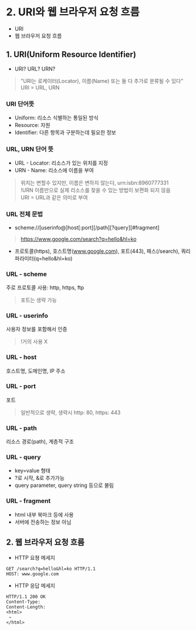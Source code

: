# 2. URI와 웹 브라우저 요청 흐름
- URI
- 웹 브라우저 요청 흐름

## 1. URI(Uniform Resource Identifier)
- URI? URL? URN?
> "URI는 로케이터(Locator), 이름(Name) 또는 둘 다 추가로 분류될 수 있다"
> URI = URL, URN
### URI 단어뜻
- Uniform: 리소스 식별하는 통일된 방식
- Resource: 자원
- Identifier: 다른 항목과 구분하는데 필요한 정보
### URL, URN 단어 뜻
- URL - Locator: 리소스가 있는 위치를 지정
- URN - Name: 리소스에 이름을 부여
> 위치는 변할수 있지만, 이름은 변하지 않는다, urn:isbn:8960777331  
!URN 이름만으로 실제 리소스를 찾을 수 있는 방법이 보편화 되지 않음  
URI = URL과 같은 의미로 부여

### URL 전체 문법
- scheme://[userinfo@]host[:port][/path][?query][#fragment]
> https://www.google.com/search?q=hello&hl=ko
- 프로토콜(https), 호스트명(www.google.com), 포트(443), 패스(/search), 쿼리 파라미터(q=hello&hl=ko)
### URL - scheme
주로 프로토콜 사용: http, https, ftp
> 포트는 생략 가능
### URL - userinfo
사용자 정보를 포함해서 인증
> !거의 사용 X
### URL - host
호스트명, 도메인명, IP 주소
### URL - port
포트
> 일반적으로 생략, 생략시 http: 80, https: 443
### URL - path
리소스 경로(path), 계층적 구조
### URL - query
- key=value 형태
- ?로 시작, &로 추가가능
- query parameter, query string 등으로 불림
### URL - fragment
- html 내부 북마크 등에 사용
- 서버에 전송하는 정보 아님

## 2. 웹 브라우저 요청 흐름
- HTTP 요쳥 메세지
```
GET /search?q=hello&hl=ko HTTP/1.1
HOST: www.google.com
```
- HTTP 응답 메세지
```
HTTP/1.1 200 OK
Content-Type:
Content-Length:
<html>
 ~ 
</html>
```